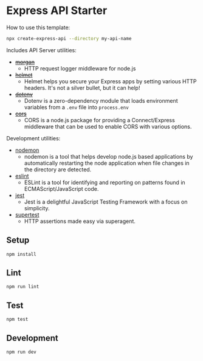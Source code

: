 # Express API Starter

How to use this template:

```sh
npx create-express-api --directory my-api-name
```

Includes API Server utilities:

* ~~[morgan](https://www.npmjs.com/package/morgan)~~
  * HTTP request logger middleware for node.js
* ~~[helmet](https://www.npmjs.com/package/helmet)~~
  * Helmet helps you secure your Express apps by setting various HTTP headers. It's not a silver bullet, but it can help!
* ~~[dotenv](https://www.npmjs.com/package/dotenv)~~
  * Dotenv is a zero-dependency module that loads environment variables from a `.env` file into `process.env`
* ~~[cors](https://www.npmjs.com/package/cors)~~
  * CORS is a node.js package for providing a Connect/Express middleware that can be used to enable CORS with various options.

Development utilities:

* [nodemon](https://www.npmjs.com/package/nodemon)
  * nodemon is a tool that helps develop node.js based applications by automatically restarting the node application when file changes in the directory are detected.
* [eslint](https://www.npmjs.com/package/eslint)
  * ESLint is a tool for identifying and reporting on patterns found in ECMAScript/JavaScript code.
* [jest](https://www.npmjs.com/package/jest)
  * Jest is a delightful JavaScript Testing Framework with a focus on simplicity.
* [supertest](https://www.npmjs.com/package/supertest)
  * HTTP assertions made easy via superagent.

## Setup

```
npm install
```

## Lint

```
npm run lint
```

## Test

```
npm test
```

## Development

```
npm run dev
```
